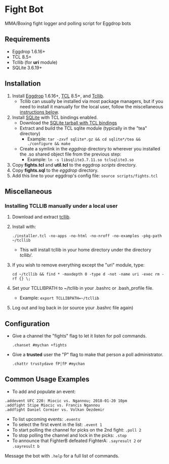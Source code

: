 Fight Bot
=========

MMA/Boxing fight logger and polling script for Eggdrop bots


Requirements
------------

  - Eggdrop 1.6.16+
  - TCL 8.5+
  - Tcllib (for **uri** module)
  - SQLite 3.6.19+


Installation
------------

  1. Install [Eggdrop] 1.6.16+, [TCL] 8.5+, and [Tcllib].
     * Tcllib can usually be installed via most package managers, but if you need to install it manually for the local user, follow the miscellaneous [instructions below](#installing-tcllib-manually-under-a-local-user).
  2. Install [SQLite] with TCL bindings enabled.
     * Download the [SQLite tarball with TCL bindings][sqlite-tarball]
     * Extract and build the TCL sqlite module (typically in the "tea" directory)
        * Example: `tar -zxvf sqlite*.gz && cd sqlite*/tea && ./configure && make`
     * Create a symlink in the *eggdrop* directory to wherever you installed the .so shared object file from the previous step:
        * Example:  `ln -s libsqlite3.7.11.so tclsqlite3.so`
  3. Copy **fights.tcl** and **util.tcl** to the eggdrop *scripts* directory.
  4. Copy **fights.sql** to the *eggdrop* directory.
  5. Add this line to your eggdrop's config file:  `source scripts/fights.tcl`


Miscellaneous
-------------

### Installing TCLLIB manually under a local user

  1. Download and extract [tcllib].
  2. Install with:

     ``./installer.tcl -no-apps -no-html -no-nroff -no-examples -pkg-path ~/tcllib``

     * This will install tcllib in your home directory under the directory *tcllib/*.
  3. If you wish to remove everything except the "uri" module, type:

     ``cd ~/tcllib && find * -maxdepth 0 -type d -not -name uri -exec rm -rf {} \;``

  4. Set your TCLLIBPATH to ~/tcllib in your .bashrc or .bash_profile file.
     * Example: `export TCLLIBPATH=~/tcllib`
  5. Log out and log back in (or source your .bashrc file again)


Configuration
-------------

  * Give a channel the "fights" flag to let it listen for poll commands.
  
    ``.chanset #mychan +fights``
    
  * Give a **trusted** user the "P" flag to make that person a poll administrator.
  
    ``.chattr trustydave fP|fP #mychan``


Common Usage Examples
---------------------

  * To add and populate an event:
  
  ```
  .addevent UFC 220: Miocic vs. Ngannou; 2018-01-20 10pm
  .addfight Stipe Miocic vs. Francis Ngannou
  .addfight Daniel Cormier vs. Volkan Oezdemir
  ```

  * To list upcoming events: `.events`
  * To select the first event in the list: `.event 1`
  * To start polling the channel for picks on the 2nd fight: `.poll 2`
  * To stop polling the channel and lock in the picks: `.stop`
  * To announce that FighterB defeated FighterA: `.sayresult 2` or `.sayresult b`

  Message the bot with `.help` for a full list of commands.


[eggdrop]:        http://www.eggheads.org/downloads/
[tcl]:            https://www.tcl.tk/software/tcltk/download.html
[tcllib]:         https://www.tcl.tk/software/tcllib/
[sqlite]:         https://sqlite.org/download.html
[sqlite-tarball]: https://sqlite.org/2018/sqlite-autoconf-3220000.tar.gz
